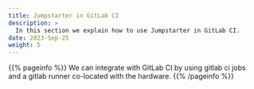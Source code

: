 ```yaml
---
title: Jumpstarter in GitLab CI
description: >
  In this section we explain how to use Jumpstarter in GitLab CI.
date: 2023-Sep-25
weight: 5
---
```


{{% pageinfo %}}
We can integrate with GitLab CI by using gitlab ci jobs and a gitlab runner co-located with the hardware.
{{% /pageinfo %}}

